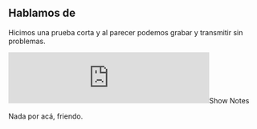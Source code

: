 ## Hablamos de 
Hicimos una prueba corta y al parecer podemos grabar y transmitir sin problemas.  

<iframe src="https://anchor.fm/wolflightpodcast/embed/episodes/Wolflight-E01---TestFlight-e12c33/a-a1pvrl" height="102px" width="400px" frameborder="0" scrolling="no"></iframe



## Show Notes

Nada por acá, friendo.  
